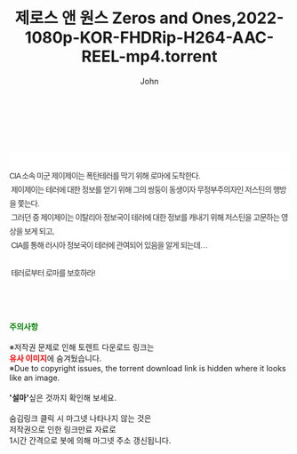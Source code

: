 ﻿---
layout: post
title:  "제로스 앤 원스 Zeros and Ones,2022-1080p-KOR-FHDRip-H264-AAC-REEL-mp4.torrent"
author: John
categories: [ 영화 ]
tags: [  ]
image:  
description: "제로스 앤 원스 Zeros and Ones,2022-1080p-KOR-FHDRip-H264-AAC-REEL-mp4 torrent 정보 공유"
toc: true
toc_sticky: true
---

<br>
<div class="view-img">
<a class="view_image" href="https://www.torrentmobile61.com/bbs/view_image.php?fn=%2Fdata%2Ffile%2Fmovie%2F2697634418_gOTNxUCH_ecbad271246081879f19ef9d0b439d4ee2e0fc15.jpg" target="_blank"><img alt="" class="img-tag" content="https://www.torrentmobile61.com/data/file/movie/2697634418_gOTNxUCH_ecbad271246081879f19ef9d0b439d4ee2e0fc15.jpg" itemprop="image" src="https://www.torrentmobile61.com/data/file/movie/2697634418_gOTNxUCH_ecbad271246081879f19ef9d0b439d4ee2e0fc15.jpg"/></a><a class="view_image" href="https://www.torrentmobile61.com/bbs/view_image.php?fn=%2Fdata%2Ffile%2Fmovie%2F2697634418_etvpG80g_9af8baa416d18f208c599bcf21fca2077fc1026c.jpg" target="_blank"><img alt="" class="img-tag" content="https://www.torrentmobile61.com/data/file/movie/2697634418_etvpG80g_9af8baa416d18f208c599bcf21fca2077fc1026c.jpg" itemprop="image" src="https://www.torrentmobile61.com/data/file/movie/2697634418_etvpG80g_9af8baa416d18f208c599bcf21fca2077fc1026c.jpg"/></a></div><div class="view-content" itemprop="description">
<p><br/></p><div class="title_area" style="margin:0px 0px 9px;padding:0px;list-style:none;font-size:12px;font-family:'나눔고딕', NanumGothic, '돋움', Dotum, Helvetica, 'AppleSDGothicNeo-Medium', AppleGothic, sans-serif;height:30px;float:none;background-color:rgb(255,255,255);"><h4 class="h_story" style="margin:5px 10px 0px 0px;padding:0px;list-style:none;font-size:12px;font-family:'돋움', sans-serif;height:18px;width:49px;background:url(&quot;https://ssl.pstatic.net/static/movie/2020/10/h_tx_sp5.png&quot;) no-repeat 0px -17px;float:left;"><strong class="blind" style="margin:0px;padding:0px;list-style:none;font-size:0px;font-family:inherit;color:inherit;width:1px;height:1px;line-height:0;">줄거리</strong></h4></div><p class="con_tx" style="margin-top:-7px;margin-bottom:-6px;list-style:none;font-size:14px;font-family:'나눔고딕', NanumGothic, '돋움', Dotum, Helvetica, 'AppleSDGothicNeo-Medium', AppleGothic, sans-serif;color:rgb(51,51,51);background-image:url(&quot;https://ssl.pstatic.net/static/movie/2014/01/blank.gif&quot;);letter-spacing:-1px;line-height:25px;background-color:rgb(255,255,255);">CIA 소속 미군 제이제이는 폭탄테러를 막기 위해 로마에 도착한다.<br style="list-style:none;font-size:12px;font-family:'돋움', sans-serif;color:rgb(0,0,0);"/> 제이제이는 테러에 대한 정보를 얻기 위해 그의 쌍둥이 동생이자 무정부주의자인 저스틴의 행방을 쫓는다.<br style="list-style:none;font-size:12px;font-family:'돋움', sans-serif;color:rgb(0,0,0);"/> 그러던 중 제이제이는 이탈리아 정보국이 테러에 대한 정보를 캐내기 위해 저스틴을 고문하는 영상을 보게 되고,<br style="list-style:none;font-size:12px;font-family:'돋움', sans-serif;color:rgb(0,0,0);"/> CIA를 통해 러시아 정보국이 테러에 관여되어 있음을 알게 되는데…<br style="list-style:none;font-size:12px;font-family:'돋움', sans-serif;color:rgb(0,0,0);"/> <br style="list-style:none;font-size:12px;font-family:'돋움', sans-serif;color:rgb(0,0,0);"/> 테러로부터 로마를 보호하라!</p> </div>
    
<br><br><br>
<p data-ke-size="size16"><b><span style="color: green;">주의사항</span></b><br /><br />※저작권 문제로 인해 토렌트 다운로드 링크는<br /><b><span style="color: red;">유사 이미지</span></b>에 숨겨뒀습니다.<br />※Due to copyright issues, the torrent download link is hidden where it looks like an image.<br /><br /><b>'설마'</b>싶은 것까지 확인해 보세요.<br /><br />숨김링크 클릭 시 마그넷 나타나지 않는 것은<br />저작권으로 인한 링크만료 자료로<br />1시간 간격으로 봇에 의해 마그넷 주소 갱신됩니다.</p>
